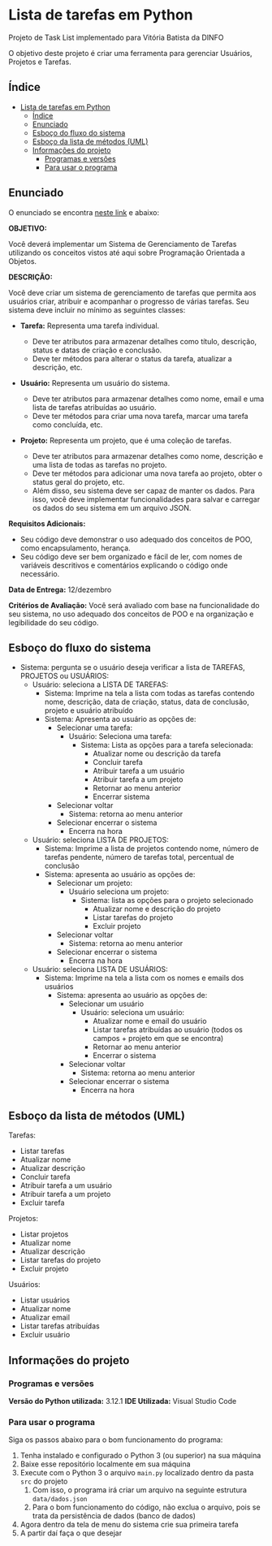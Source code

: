 # Lista de tarefas em Python

Projeto de Task List implementado para Vitória Batista da DINFO

O objetivo deste projeto é criar uma ferramenta para gerenciar Usuários, Projetos e Tarefas.

## Índice

- [Lista de tarefas em Python](#lista-de-tarefas-em-python)
  - [Índice](#índice)
  - [Enunciado](#enunciado)
  - [Esboço do fluxo do sistema](#esboço-do-fluxo-do-sistema)
  - [Esboço da lista de métodos (UML)](#esboço-da-lista-de-métodos-uml)
  - [Informações do projeto](#informações-do-projeto)
    - [Programas e versões](#programas-e-versões)
    - [Para usar o programa](#para-usar-o-programa)

## Enunciado

O enunciado se encontra [neste link](./.docs/escopo.jpeg) e abaixo:

**OBJETIVO:**

Você deverá implementar um Sistema de Gerenciamento de Tarefas utilizando os conceitos vistos até aqui sobre Programação Orientada a Objetos.

**DESCRIÇÃO:**

Você deve criar um sistema de gerenciamento de tarefas que permita aos usuários criar, atribuir e acompanhar o progresso de várias tarefas. Seu sistema deve incluir no mínimo
as seguintes classes:

- **Tarefa:** Representa uma tarefa individual.
  - Deve ter atributos para armazenar detalhes como título, descrição, status e datas de criação e conclusão.
  - Deve ter métodos para alterar o status da tarefa, atualizar a descrição, etc.

- **Usuário:** Representa um usuário do sistema.
  - Deve ter atributos para armazenar detalhes como nome, email e uma lista de tarefas atribuídas ao usuário.
  - Deve ter métodos para criar uma nova tarefa, marcar uma tarefa como concluída, etc.

- **Projeto:** Representa um projeto, que é uma coleção de tarefas.
  - Deve ter atributos para armazenar detalhes como nome, descrição e uma lista de todas as tarefas no
projeto.
  - Deve ter métodos para adicionar uma nova tarefa ao projeto, obter o status geral do projeto, etc.
  - Além disso, seu sistema deve ser capaz de manter os dados. Para isso, você deve implementar funcionalidades para salvar e carregar os dados do seu sistema em um arquivo
JSON.

**Requisitos Adicionais:**

- Seu código deve demonstrar o uso adequado dos conceitos de POO, como encapsulamento, herança.
- Seu código deve ser bem organizado e fácil de ler, com nomes de variáveis descritivos e comentários explicando o código onde necessário.

**Data de Entrega:** 12/dezembro

**Critérios de Avaliação:** Você será avaliado com base na funcionalidade do seu sistema, no uso adequado dos conceitos de POO e na organização e legibilidade do seu código.

## Esboço do fluxo do sistema

- Sistema: pergunta se o usuário deseja verificar a lista de TAREFAS, PROJETOS ou USUÁRIOS:
  - Usuário: seleciona a LISTA DE TAREFAS:
    - Sistema: Imprime na tela a lista com todas as tarefas contendo nome, descrição, data de criação, status, data de conclusão, projeto e usuário atribuído
    - Sistema: Apresenta ao usuário as opções de:
      - Selecionar uma tarefa:
        - Usuário: Seleciona uma tarefa:
          - Sistema: Lista as opções para a tarefa selecionada:
            - Atualizar nome ou descrição da tarefa
            - Concluir tarefa
            - Atribuir tarefa a um usuário
            - Atribuir tarefa a um projeto
            - Retornar ao menu anterior
            - Encerrar sistema
      - Selecionar voltar
        - Sistema: retorna ao menu anterior
      - Selecionar encerrar o sistema
        - Encerra na hora
  - Usuário: seleciona LISTA DE PROJETOS:
    - Sistema: Imprime a lista de projetos contendo nome, número de tarefas pendente, número de tarefas total, percentual de conclusão
    - Sistema: apresenta ao usuário as opções de:
      - Selecionar um projeto:
        - Usuário seleciona um projeto:
          - Sistema: lista as opções para o projeto selecionado
            - Atualizar nome e descrição do projeto
            - Listar tarefas do projeto
            - Excluir projeto
      - Selecionar voltar
        - Sistema: retorna ao menu anterior
      - Selecionar encerrar o sistema
        - Encerra na hora
  - Usuário: seleciona LISTA DE USUÁRIOS:
    - Sistema: Imprime na tela a lista com os nomes e emails dos usuários
      - Sistema: apresenta ao usuário as opções de:
        - Selecionar um usuário
          - Usuário: seleciona um usuário:
            - Atualizar nome e email do usuário
            - Listar tarefas atribuídas ao usuário (todos os campos + projeto em que se encontra)
            - Retornar ao menu anterior
            - Encerrar o sistema
        - Selecionar voltar
          - Sistema: retorna ao menu anterior
        - Selecionar encerrar o sistema
          - Encerra na hora

## Esboço da lista de métodos (UML)

Tarefas:

  - Listar tarefas
  - Atualizar nome
  - Atualizar descrição
  - Concluir tarefa
  - Atribuir tarefa a um usuário
  - Atribuir tarefa a um projeto
  - Excluir tarefa

Projetos:

  - Listar projetos
  - Atualizar nome
  - Atualizar descrição
  - Listar tarefas do projeto
  - Excluir projeto

Usuários:

  - Listar usuários
  - Atualizar nome
  - Atualizar email
  - Listar tarefas atribuídas
  - Excluir usuário

## Informações do projeto

### Programas e versões

**Versão do Python utilizada:** 3.12.1
**IDE Utilizada:** Visual Studio Code

### Para usar o programa

Siga os passos abaixo para o bom funcionamento do programa:

1. Tenha instalado e configurado o Python 3 (ou superior) na sua máquina
2. Baixe esse repositório localmente em sua máquina
3. Execute com o Python 3 o arquivo `main.py` localizado dentro da pasta `src` do projeto
   1. Com isso, o programa irá criar um arquivo na seguinte estrutura `data/dados.json`
   2. Para o bom funcionamento do código, não exclua o arquivo, pois se trata da persistência de dados (banco de dados)
4. Agora dentro da tela de menu do sistema crie sua primeira tarefa
5. A partir daí faça o que desejar
